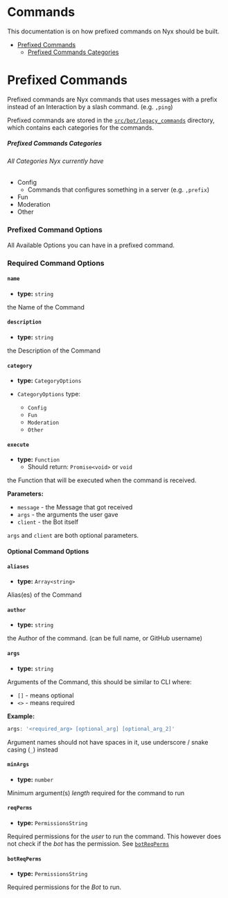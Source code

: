 # Commands

This documentation is on how prefixed commands on Nyx should be built.

- [Prefixed Commands](#prefixed-commands)
  - [Prefixed Commands Categories](#prefixed-commands-categories)

# Prefixed Commands

Prefixed commands are Nyx commands that uses
messages with a prefix instead of an Interaction by a slash command.
(e.g. `,ping`)

Prefixed commands are stored in the [`src/bot/legacy_commands`](./src/bot/legacy_commands)
directory, which contains each categories for the commands.

##### Prefixed Commands Categories

###### All Categories Nyx currently have
- Config
  - Commands that configures something in a server
    (e.g. `,prefix`)
- Fun
- Moderation
- Other

### Prefixed Command Options

All Available Options you can have in a prefixed command.

### Required Command Options

#### `name`

- **type:** `string`

the Name of the Command

#### `description`

- **type:** `string`

the Description of the Command

#### `category`

- **type:** `CategoryOptions`
 
- `CategoryOptions` type:
  - `Config`
  - `Fun`
  - `Moderation`
  - `Other`

#### `execute`

- **type:** `Function`
  - Should return: `Promise<void>` or `void`
 
the Function that will be executed when the command is received.

**Parameters:**

- `message` - the Message that got received
- `args` - the arguments the user gave
- `client` - the Bot itself

`args` and `client` are both optional parameters.

#### Optional Command Options

#### `aliases`

- **type:** `Array<string>`

Alias(es) of the Command

#### `author`

- **type:** `string`

the Author of the command. (can be full name, or GitHub username)

#### `args`

- **type:** `string`

Arguments of the Command, this should be similar to
CLI where:
- `[]` - means optional
- `<>` - means required

**Example:**

```ts
args: '<required_arg> [optional_arg] [optional_arg_2]'
```

Argument names should not have spaces in it, use underscore / snake casing (`_`) instead

#### `minArgs`

- **type:** `number`

Minimum argument(s) *length* required for the command to run

#### `reqPerms`

- **type:** `PermissionsString`

Required permissions for the *user* to run the command.
This however does not check if the *bot* has the permission.
See [`botReqPerms`](#botReqPerms)

#### `botReqPerms`

- **type:** `PermissionsString`

Required permissions for the *Bot* to run.
